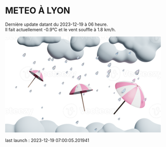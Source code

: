 # METEO À LYON

Dernière update datant du 2023-12-19 à 06 heure.  
Il fait actuellement -0.9°C et le vent souffle à 1.8 km/h.      

![](./.github/rain.png)

last launch : 2023-12-19 07:00:05.201941
